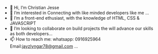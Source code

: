 - 👋 Hi, I’m Christian Jesse
- 👀 I’m interested in Connecting with like minded developers like me ...
- 🌱 I’m a front-end ethusiast, with the knowledge of HTML, CSS & JAVASCRIPT
- 💞️ I’m looking to collaborate on build projects the will advance our skills as both developers...
- 📫 How to reach me: whatsapp: 0916925964  Email:jayzlyngar78@gmail.com ...


<!---
jessecj1/jessecj1 is a ✨ special ✨ repository because its `README.md` (this file) appears on your GitHub profile.
You can click the Preview link to take a look at your changes.
--->
